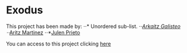 Exodus
======

This project has been made by:
⋅⋅* Unordered sub-list. 
⋅⋅*[Arkaitz Galisteo](https://github.com/SrArkaitz "Arkaitz github account page")
⋅⋅*[Aritz Martinez](https://github.com/AritzMartinez "Aritz github account page")
⋅⋅*[Julen Prieto](https://github.com/AritzMartinez "Julen github account page")

You can access to this project clicking [here](http://finaldaw2020.herokuapp.com)
